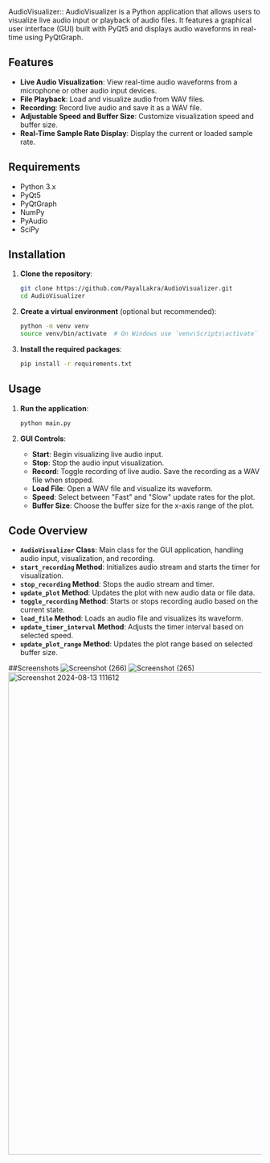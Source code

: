 AudioVisualizer:: AudioVisualizer is a Python application that allows users to visualize live audio input or playback of audio files. It features a graphical user interface (GUI) built with PyQt5 and displays audio waveforms in real-time using PyQtGraph.

## Features

- **Live Audio Visualization**: View real-time audio waveforms from a microphone or other audio input devices.
- **File Playback**: Load and visualize audio from WAV files.
- **Recording**: Record live audio and save it as a WAV file.
- **Adjustable Speed and Buffer Size**: Customize visualization speed and buffer size.
- **Real-Time Sample Rate Display**: Display the current or loaded sample rate.

## Requirements

- Python 3.x
- PyQt5
- PyQtGraph
- NumPy
- PyAudio
- SciPy

## Installation

1. **Clone the repository**:
    ```bash
    git clone https://github.com/PayalLakra/AudioVisualizer.git
    cd AudioVisualizer
    ```

2. **Create a virtual environment** (optional but recommended):
    ```bash
    python -m venv venv
    source venv/bin/activate  # On Windows use `venv\Scripts\activate`
    ```

3. **Install the required packages**:
    ```bash
    pip install -r requirements.txt
    ```

## Usage

1. **Run the application**:
    ```bash
    python main.py
    ```

2. **GUI Controls**:
    - **Start**: Begin visualizing live audio input.
    - **Stop**: Stop the audio input visualization.
    - **Record**: Toggle recording of live audio. Save the recording as a WAV file when stopped.
    - **Load File**: Open a WAV file and visualize its waveform.
    - **Speed**: Select between "Fast" and "Slow" update rates for the plot.
    - **Buffer Size**: Choose the buffer size for the x-axis range of the plot.

## Code Overview

- **`AudioVisualizer` Class**: Main class for the GUI application, handling audio input, visualization, and recording.
- **`start_recording` Method**: Initializes audio stream and starts the timer for visualization.
- **`stop_recording` Method**: Stops the audio stream and timer.
- **`update_plot` Method**: Updates the plot with new audio data or file data.
- **`toggle_recording` Method**: Starts or stops recording audio based on the current state.
- **`load_file` Method**: Loads an audio file and visualizes its waveform.
- **`update_timer_interval` Method**: Adjusts the timer interval based on selected speed.
- **`update_plot_range` Method**: Updates the plot range based on selected buffer size.

##Screenshots
![Screenshot (266)](https://github.com/user-attachments/assets/185d399c-6453-4f0f-b9d2-0ce102c05302)
![Screenshot (265)](https://github.com/user-attachments/assets/80bdcf52-e0d9-4f45-a0f0-8855ae3185f5)
<img width="959" alt="Screenshot 2024-08-13 111612" src="https://github.com/user-attachments/assets/cb68eed7-3bfc-4c21-a9b8-f4b424525d14">


